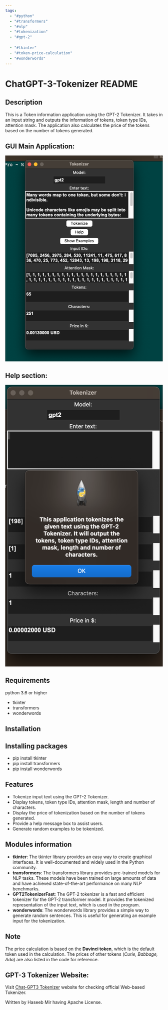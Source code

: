 ```yaml
---
tags:
  - "#python"
  - "#transformers"
  - "#nlp"
  - "#tokenization"
  - "#gpt-2"

  - "#tkinter"
  - "#token-price-calculation"
  - "#wonderwords"
---
```

# ChatGPT-3-Tokenizer README

## Description

This is a Token information application using the GPT-2 Tokenizer. It takes in an input string and outputs the information of tokens, token type IDs, attention mask. The application also calculates the price of the tokens based on the number of tokens generated.

## GUI Main Application:
![main_gui](https://raw.githubusercontent.com/haseeb-heaven/ChatGPT-3-Tokenizer/main/main_app_ui.png)

## Help section:
![main_gui](https://raw.githubusercontent.com/haseeb-heaven/ChatGPT-3-Tokenizer/main/main_app_help.png)

## Requirements

python 3.6 or higher
- tkinter
- transformers
- wonderwords

## Installation

## Installing packages
- pip install tkinter
- pip install transformers
- pip install wonderwords

## Features
- Tokenize input text using the GPT-2 Tokenizer.
- Display tokens, token type IDs, attention mask, length and number of characters.
- Display the price of tokenization based on the number of tokens generated.
- Provide a help message box to assist users.
- Generate random examples to be tokenized.

## Modules information
- **tkinter**: The tkinter library provides an easy way to create graphical interfaces. It is well-documented and widely used in the Python community.
- **transformers**: The transformers library provides pre-trained models for NLP tasks. These models have been trained on large amounts of data and have achieved state-of-the-art performance on many NLP benchmarks.
- **GPT2TokenizerFast**: The GPT-2 tokenizer is a fast and efficient tokenizer for the GPT-2 transformer model. It provides the tokenized representation of the input text, which is used in the program.
- **wonderwords**: The wonderwords library provides a simple way to generate random sentences. This is useful for generating an example input for the tokenization.


## Note
The price calculation is based on the **Davinci token**, which is the default token used in the calculation. The prices of other tokens (_Curie, Babbage, Ada_) are also listed in the code for reference.

## GPT-3 Tokenizer Website:
Visit [Chat-GPT3 Tokenizer](https://platform.openai.com/tokenizer) website for checking official Web-based Tokenizer.

Written by Haseeb Mir having Apache License.
